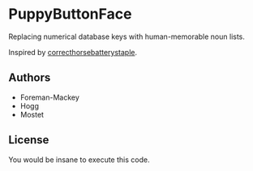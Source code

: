 PuppyButtonFace
===============

Replacing numerical database keys with human-memorable noun lists.

Inspired by [correcthorsebatterystaple](http://xkcd.com/936/).

Authors
-------
* Foreman-Mackey
* Hogg
* Mostet

License
-------
You would be insane to execute this code.
